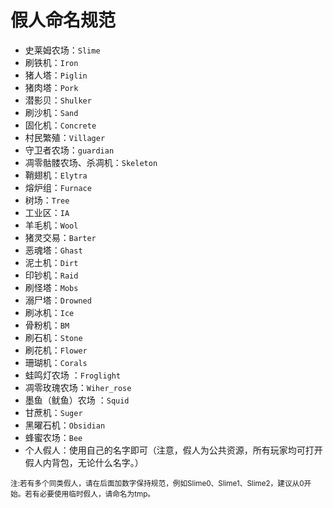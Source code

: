 # 假人命名规范
* 史莱姆农场：<code>Slime</code>
* 刷铁机：<code>Iron</code>
* 猪人塔：<code>Piglin</code>
* 猪肉塔：<code>Pork</code>
* 潜影贝：<code>Shulker</code>
* 刷沙机：<code>Sand</code>
* 固化机：<code>Concrete</code>
* 村民繁殖：<code>Villager</code>
* 守卫者农场：<code>guardian</code>
* 凋零骷髅农场、杀凋机：<code>Skeleton</code>
* 鞘翅机：<code>Elytra</code>
* 熔炉组：<code>Furnace</code>
* 树场：<code>Tree</code>
* 工业区：<code>IA</code>
* 羊毛机：<code>Wool</code>
* 猪灵交易：<code>Barter</code>
* 恶魂塔：<code>Ghast</code>
* 泥土机：<code>Dirt</code>
* 印钞机：<code>Raid</code>
* 刷怪塔：<code>Mobs</code>
* 溺尸塔：<code>Drowned</code>
* 刷冰机：<code>Ice</code>
* 骨粉机：<code>BM</code>
* 刷石机：<code>Stone</code>
* 刷花机：<code>Flower</code>
* 珊瑚机：<code>Corals</code>
* 蛙鸣灯农场 ：<code>Froglight</code>
* 凋零玫瑰农场：<code>Wiher_rose</code>
* 墨鱼（鱿鱼）农场 ：<code>Squid</code>
* 甘蔗机：<code>Suger</code>
* 黑曜石机：<code>Obsidian</code>
* 蜂蜜农场：<code>Bee</code>
* 个人假人：使用自己的名字即可（注意，假人为公共资源，所有玩家均可打开假人内背包，无论什么名字。）

<small>注:若有多个同类假人，请在后面加数字保持规范，例如Slime0、Slime1、Slime2，建议从0开始。若有必要使用临时假人，请命名为tmp。</small>